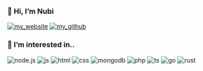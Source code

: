 ### 👋 Hi, I’m Nubi
[![my_website](https://img.shields.io/badge/RaonHive-FF9800?style=flat&logo=google-chrome&logoColor=white)](https://raonhive.win)
[![my_github](https://img.shields.io/badge/NubiHub-222222?style=flat&logo=github&logoColor=white)](https://github.com/nubihub)

### 👀 I’m interested in..
![node.js](https://img.shields.io/badge/Node.js-43853D?style=flat&logo=node.js&logoColor=white)
![js](https://img.shields.io/badge/JavaScript-323330?style=flat&logo=javascript&logoColor=white)
![html](https://img.shields.io/badge/HTML5-E34F26?style=flat&logo=html5&logoColor=white)
![css](https://img.shields.io/badge/CSS3-1572B6?style=flat&logo=css3&logoColor=white)
![mongodb](https://img.shields.io/badge/MongoDB-4EA94B?style=flat&logo=mongodb&logoColor=white)
![php](https://img.shields.io/badge/PHP-777BB4?style=flat&logo=php&logoColor=white)
![ts](https://img.shields.io/badge/TypeScript-007ACC?style=flat&logo=typescript&logoColor=white)
![go](https://img.shields.io/badge/Go-00ADD8?style=flat&logo=go&logoColor=white)
![rust](https://img.shields.io/badge/Rust-000000?style=flat&logo=rust&logoColor=white)

<!---
nubihub/nubihub is a ✨ special ✨ repository because its `README.md` (this file) appears on your GitHub profile.
You can click the Preview link to take a look at your changes.
--->
